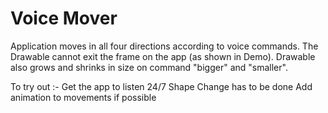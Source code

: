 # Voice Mover

Application moves in all four directions according to voice commands.
The Drawable cannot exit the frame on the app (as shown in Demo).
Drawable also grows and shrinks in size on command "bigger" and "smaller".

To try out :-
Get the app to listen 24/7
Shape Change has to be done
Add animation to movements if possible
